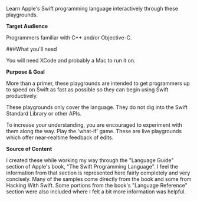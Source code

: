 Learn Apple's Swift programming language interactively through these playgrounds.

**Target Audience**

Programmers familiar with C++ and/or Objective-C.

###What you'll need

You will need XCode and probably a Mac to run it on.

**Purpose & Goal**

More than a primer, these playgrounds are intended to get programmers up to speed on Swift as fast as possible so they can begin using Swift productively.

These playgrounds only cover the language. They do not dig into the Swift Standard Library or other APIs.

To increase your understanding, you are encouraged to experiment with them along the way. Play the 'what-if' game. These are live playgrounds which offer near-realtime feedback of edits.

**Source of Content**

I created these while working my way through the "Language Guide" section of Apple's book, "The Swift Programming Language". I feel the information from that section is represented here fairly completely and very concisely. Many of the samples come directly from the book and some from Hacking With Swift. Some portions from the book's "Language Reference" section were also included where I felt a bit more information was helpful.

